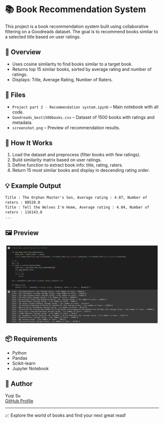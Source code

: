 # 📚 Book Recommendation System

This project is a book recommendation system built using collaborative filtering on a Goodreads dataset. The goal is to recommend books similar to a selected title based on user ratings.

## 📌 Overview

- Uses cosine similarity to find books similar to a target book.
- Returns top 15 similar books, sorted by average rating and number of ratings.
- Displays: Title, Average Rating, Number of Raters.

## 📂 Files

- `Project part 2 - Recommendation system.ipynb` – Main notebook with all code.
- `Goodreads_best1500books.csv` – Dataset of 1500 books with ratings and metadata.
- `screenshot.png` – Preview of recommendation results.

## 🧪 How It Works

1. Load the dataset and preprocess (filter books with few ratings).
2. Build similarity matrix based on user ratings.
3. Define function to extract book info: title, rating, raters.
4. Return 15 most similar books and display in descending rating order.

## 💡 Example Output

```
Title : The Orphan Master's Son, Average rating : 4.07, Number of raters : 80520.0
Title : Tell the Wolves I'm Home, Average rating : 4.04, Number of raters : 116143.0
...
```

## 🖼 Preview

![Screenshot](screenshot.png)

## 📦 Requirements

- Python
- Pandas
- Scikit-learn
- Jupyter Notebook

## 🧠 Author

Yuqi Su  
[GitHub Profile](https://github.com/yuqi-yuki)

---

📈 Explore the world of books and find your next great read!
